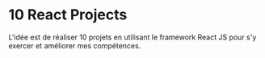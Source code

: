 # 10 React Projects

L'idée est de réaliser 10 projets en utilisant le framework React JS pour s'y exercer et améliorer mes compétences.